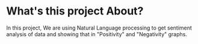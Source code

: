 # What's this project About?
In this project, We are using Natural Language processing to get sentiment analysis of data and showing that in "Positivity" and "Negativity" graphs.
